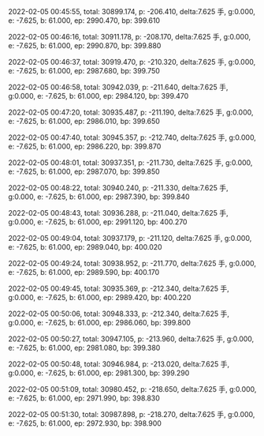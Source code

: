 2022-02-05 00:45:55, total: 30899.174, p: -206.410, delta:7.625 手, g:0.000, e: -7.625, b: 61.000, ep: 2990.470, bp: 399.610

2022-02-05 00:46:16, total: 30911.178, p: -208.170, delta:7.625 手, g:0.000, e: -7.625, b: 61.000, ep: 2990.870, bp: 399.880

2022-02-05 00:46:37, total: 30919.470, p: -210.320, delta:7.625 手, g:0.000, e: -7.625, b: 61.000, ep: 2987.680, bp: 399.750

2022-02-05 00:46:58, total: 30942.039, p: -211.640, delta:7.625 手, g:0.000, e: -7.625, b: 61.000, ep: 2984.120, bp: 399.470

2022-02-05 00:47:20, total: 30935.487, p: -211.190, delta:7.625 手, g:0.000, e: -7.625, b: 61.000, ep: 2986.010, bp: 399.650

2022-02-05 00:47:40, total: 30945.357, p: -212.740, delta:7.625 手, g:0.000, e: -7.625, b: 61.000, ep: 2986.220, bp: 399.870

2022-02-05 00:48:01, total: 30937.351, p: -211.730, delta:7.625 手, g:0.000, e: -7.625, b: 61.000, ep: 2987.070, bp: 399.850

2022-02-05 00:48:22, total: 30940.240, p: -211.330, delta:7.625 手, g:0.000, e: -7.625, b: 61.000, ep: 2987.390, bp: 399.840

2022-02-05 00:48:43, total: 30936.288, p: -211.040, delta:7.625 手, g:0.000, e: -7.625, b: 61.000, ep: 2991.120, bp: 400.270

2022-02-05 00:49:04, total: 30937.179, p: -211.120, delta:7.625 手, g:0.000, e: -7.625, b: 61.000, ep: 2989.040, bp: 400.020

2022-02-05 00:49:24, total: 30938.952, p: -211.770, delta:7.625 手, g:0.000, e: -7.625, b: 61.000, ep: 2989.590, bp: 400.170

2022-02-05 00:49:45, total: 30935.369, p: -212.340, delta:7.625 手, g:0.000, e: -7.625, b: 61.000, ep: 2989.420, bp: 400.220

2022-02-05 00:50:06, total: 30948.333, p: -212.340, delta:7.625 手, g:0.000, e: -7.625, b: 61.000, ep: 2986.060, bp: 399.800

2022-02-05 00:50:27, total: 30947.105, p: -213.960, delta:7.625 手, g:0.000, e: -7.625, b: 61.000, ep: 2981.080, bp: 399.380

2022-02-05 00:50:48, total: 30946.984, p: -213.020, delta:7.625 手, g:0.000, e: -7.625, b: 61.000, ep: 2981.300, bp: 399.290

2022-02-05 00:51:09, total: 30980.452, p: -218.650, delta:7.625 手, g:0.000, e: -7.625, b: 61.000, ep: 2971.990, bp: 398.830

2022-02-05 00:51:30, total: 30987.898, p: -218.270, delta:7.625 手, g:0.000, e: -7.625, b: 61.000, ep: 2972.930, bp: 398.900